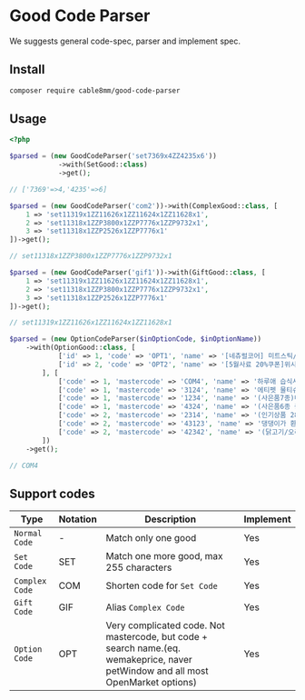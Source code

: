 # Good Code Parser

We suggests general code-spec, parser and implement spec.

## Install

```bash
composer require cable8mm/good-code-parser
```

## Usage

```php
<?php

$parsed = (new GoodCodeParser('set7369x4ZZ4235x6'))
            ->with(SetGood::class)
            ->get();

// ['7369'=>4,'4235'=>6]

$parsed = (new GoodCodeParser('com2'))->with(ComplexGood::class, [
    1 => 'set11319x1ZZ11626x1ZZ11624x1ZZ11628x1',
    2 => 'set11318x1ZZP3800x1ZZP7776x1ZZP9732x1',
    3 => 'set11318x1ZZP2526x1ZZP7776x1'
])->get();

// set11318x1ZZP3800x1ZZP7776x1ZZP9732x1

$parsed = (new GoodCodeParser('gif1'))->with(GiftGood::class, [
    1 => 'set11319x1ZZ11626x1ZZ11624x1ZZ11628x1',
    2 => 'set11318x1ZZP3800x1ZZP7776x1ZZP9732x1',
    3 => 'set11318x1ZZP2526x1ZZP7776x1'
])->get();

// set11319x1ZZ11626x1ZZ11624x1ZZ11628x1

$parsed = (new OptionCodeParser($inOptionCode, $inOptionName))
    ->with(OptionGood::class, [
            ['id' => 1, 'code' => 'OPT1', 'name' => '[네츄럴코어] 미트스틱/씨푸드스틱 6종 20개 소프트간식 모음'],
            ['id' => 2, 'code' => 'OPT2', 'name' => '[5월사료 20%쿠폰]위시본 연어/소고기/양고기/오리고기 강아지사료 5.4kg/10.89kg 모음'],
        ], [
            ['code' => 1, 'mastercode' => 'COM4', 'name' => '하루애 습식사료 4종 모음(1kg)'],
            ['code' => 1, 'mastercode' => '3124', 'name' => '에티펫 물티슈 및 애견 위생용품전'],
            ['code' => 1, 'mastercode' => '1234', 'name' => '(사은품7종)네츄럴코어 사료 6kg/7kg/10kg'],
            ['code' => 1, 'mastercode' => '4324', 'name' => '(사은품6종 증정)네츄럴코어 유기농 사료 2kg/1.6kg'],
            ['code' => 2, 'mastercode' => '2314', 'name' => '(인기상품 28종)강아지 배변패드/기저귀'],
            ['code' => 2, 'mastercode' => '43123', 'name' => '댕댕이가 환장하는 인기 덴탈껌 47종 모음'],
            ['code' => 2, 'mastercode' => '42342', 'name' => '(닭고기/오리고기 41종) 강아지 대용량 간식 300g'],
        ])
    ->get();

// COM4

```

## Support codes

| Type           | Notation | Description                                                                                                                      | Implement |
| -------------- | -------- | -------------------------------------------------------------------------------------------------------------------------------- | --------- |
| `Normal Code`  | -        | Match only one good                                                                                                              | Yes       |
| `Set Code`     | SET      | Match one more good, max 255 characters                                                                                          | Yes       |
| `Complex Code` | COM      | Shorten code for `Set Code`                                                                                                      | Yes       |
| `Gift Code`    | GIF      | Alias `Complex Code`                                                                                                             | Yes       |
| `Option Code`  | OPT      | Very complicated code. Not mastercode, but code + search name.(eq. wemakeprice, naver petWindow and all most OpenMarket options) | Yes       |
